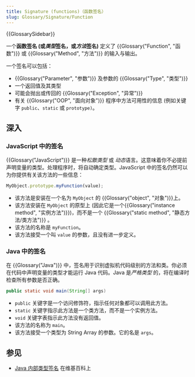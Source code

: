 ```yaml
---
title: Signature (functions)（函数签名）
slug: Glossary/Signature/Function
---
```


{{GlossarySidebar}}

一个**函数签名 (**或*类型*签名，或*方法*签名**)** 定义了 {{Glossary("Function", "函数")}} 或 {{Glossary("Method", "方法")}} 的输入与输出。

一个签名可以包括：

- {{Glossary("Parameter", "参数")}} 及参数的 {{Glossary("Type", "类型")}}
- 一个返回值及其类型
- 可能会抛出或传回的 {{Glossary("Exception", "异常")}}
- 有关 {{Glossary("OOP", "面向对象")}} 程序中方法可用性的信息 (例如关键字 `public`、`static` 或 `prototype)`。

## 深入

### JavaScript 中的签名

{{Glossary("JavaScript")}} 是一种*松散类型* 或 *动态*语言。这意味着你不必提前声明变量的类型。处理程序时，将自动确定类型。JavaScript 中的签名仍然可以为你提供有关该方法的一些信息：

```js
MyObject.prototype.myFunction(value);
```

- 该方法是安装在一个名为 `MyObject` 的 {{Glossary("object", "对象")}}上。
- 该方法安装在 `MyObject` 的原型上 (因此它是一个{{Glossary("instance method", "实例方法")}})，而不是一个 {{Glossary("static method", "静态方法/类方法")}} 。
- 该方法的名称是 `myFunction`。
- 该方法接受一个叫 `value` 的参数，且没有进一步定义。

### Java 中的签名

在 {{Glossary("Java")}} 中，签名用于识别虚拟机代码级别的方法和类。你必须在代码中声明变量的类型才能运行 Java 代码。Java 是*严格类型* 的，将在编译时检查所有参数是否正确。

```java
public static void main(String[] args)
```

- `public` 关键字是一个访问修饰符，指示任何对象都可以调用此方法。
- `static` 关键字指示此方法是一个类方法，而不是一个实例方法。
- `void` 关键字表指示此方法没有返回值。
- 该方法的名称为 `main`。
- 该方法接受一个类型为 String Array 的参数。它的名是 `args`。

## 参见

- [Java 内部类型签名](https://zh.wikipedia.org/wiki/Type_signature#Java) 在维基百科上
